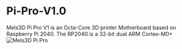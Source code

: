 # Pi-Pro-V1.0
Mels3D Pi Pro V1 is an Octa-Core 3D printer Motherboard based on Raspberry Pi 2040. The RP2040 is a 32-bit dual ARM Cortex-M0+ 
![Mels3D Pi Pro](https://github.com/MELS3D/Pi-Pro-V1.0/blob/main/HARDWARE/IMAGES/Mels3D%20Pi%20Pro_V1.png)
